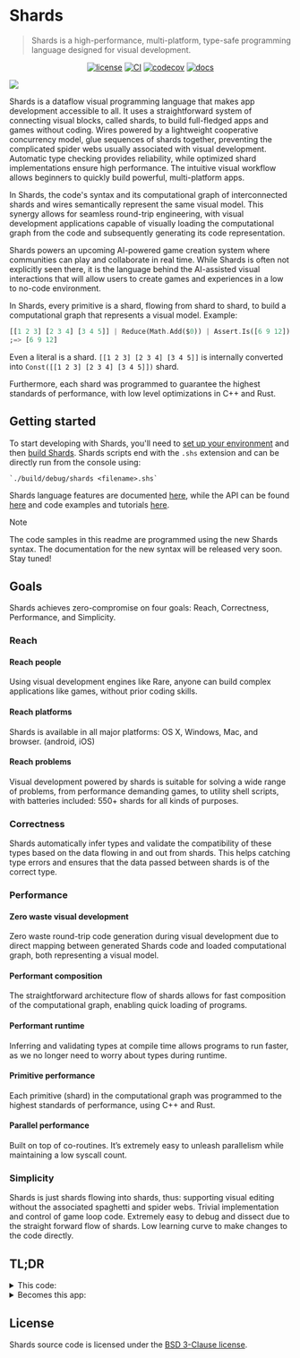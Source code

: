 # Shards

> Shards is a high-performance, multi-platform, type-safe programming language designed for visual development.

<div align="center">

  <a href="">[![license](https://img.shields.io/github/license/fragcolor-xyz/shards)](./LICENSE)</a>
  <a href="">![CI](https://github.com/fragcolor-xyz/shards/workflows/CI/badge.svg)</a>
  <a href="">[![codecov](https://codecov.io/gh/fragcolor-xyz/shards/branch/devel/graph/badge.svg?token=4PMT2FQFDS)](https://codecov.io/gh/fragcolor-xyz/shards)</a>
  <a href="">![docs](https://img.shields.io/badge/docs-8A2BE2)</a>

</div>

<img src="assets/wide-logo.png">

Shards is a dataflow visual programming language that makes app development accessible to all. It uses a straightforward system of connecting visual blocks, called shards, to build full-fledged apps and games without coding. Wires powered by a lightweight cooperative concurrency model, glue sequences of shards together, preventing the complicated spider webs usually associated with visual development. Automatic type checking provides reliability, while optimized shard implementations ensure high performance. The intuitive visual workflow allows beginners to quickly build powerful, multi-platform apps.

In Shards, the code's syntax and its computational graph of interconnected shards and wires semantically represent the same visual model. This synergy allows for seamless round-trip engineering, with visual development applications capable of visually loading the computational graph from the code and subsequently generating its code representation.

Shards powers an upcoming AI-powered game creation system where communities can play and collaborate in real time. While Shards is often not explicitly seen there, it is the language behind the AI-assisted visual interactions that will allow users to create games and experiences in a low to no-code environment.

In Shards, every primitive is a shard, flowing from shard to shard, to build a computational graph that represents a visual model. Example:

```dart
[[1 2 3] [2 3 4] [3 4 5]] | Reduce(Math.Add($0)) | Assert.Is([6 9 12]) | Log
;=> [6 9 12]
```

Even a literal is a shard. `[[1 2 3] [2 3 4] [3 4 5]]` is internally converted into `Const([[1 2 3] [2 3 4] [3 4 5]])` shard.

Furthermore, each shard was programmed to guarantee the highest standards of performance, with low level optimizations in C++ and Rust.

## Getting started

To start developing with Shards, you'll need to [set up your environment](https://docs.fragnova.com/contribute/getting-started/) and then [build Shards](https://docs.fragnova.com/contribute/code/build-shards/).
Shards scripts end with the `.shs` extension and can be directly run from the console using:
```
`./build/debug/shards <filename>.shs`
```

Shards language features are documented [here](https://docs.fragnova.com/learn/shards/primer/), while the API can be found [here](https://docs.fragnova.com/reference/shards/) and code examples and tutorials [here](https://docs.fragnova.com/learn/shards/tutorials/).

> [!NOTE]
> The code samples in this readme are programmed using the new Shards syntax. The documentation for the new syntax will be released very soon. Stay tuned!

## Goals

Shards achieves zero-compromise on four goals: Reach, Correctness, Performance, and Simplicity.

### Reach

#### Reach people

Using visual development engines like Rare, anyone can build complex applications like games, without prior coding skills.

#### Reach platforms

Shards is available in all major platforms: OS X, Windows, Mac, and browser. (android, iOS)

#### Reach problems

Visual development powered by shards is suitable for solving a wide range of problems, from performance demanding games, to utility shell scripts, with batteries included: 550+ shards for all kinds of purposes.

### Correctness

Shards automatically infer types and validate the compatibility of these types based on the data flowing in and out from shards. This helps catching type errors and ensures that the data passed between shards is of the correct type.

### Performance

#### Zero waste visual development

Zero waste round-trip code generation during visual development due to direct mapping between generated Shards code and loaded computational graph, both representing a visual model.

#### Performant composition

The straightforward architecture flow of shards allows for fast composition of the computational graph, enabling quick loading of programs.

#### Performant runtime

Inferring and validating types at compile time allows programs to run faster, as we no longer need to worry about types during runtime.

#### Primitive performance

Each primitive (shard) in the computational graph was programmed to the highest standards of performance, using C++ and Rust.

#### Parallel performance

Built on top of co-routines. It’s extremely easy to unleash parallelism while maintaining a low syscall count.

### Simplicity

Shards is just shards flowing into shards, thus:
supporting visual editing without the associated spaghetti and spider webs.
Trivial implementation and control of game loop code.
Extremely easy to debug and dissect due to the straight forward flow of shards.
Low learning curve to make changes to the code directly.

## TL;DR

<details>
<summary>This code:</summary>

```dart
@wire(action {
  Pause(2)
  Msg("This happened 2 seconds later")
})

@wire(main-loop {
  GFX.MainWindow(
    Title: "My Window"
    Width: 400
    Height: 200
    Contents: {
      Once({
        GFX.DrawQueue >= ui-draw-queue
        GFX.UIPass(ui-draw-queue) >> render-steps
      })      
      UI(
        ui-draw-queue
        UI.Window(
          Title: "My UI Window"
          Contents: {
            "Hello world" | UI.Label
            "Hello world 2" | UI.Label 
            "Hello world 3" | UI.Label
            UI.Button(
              "Push me!"
              {
                Msg("Action!")
                Detach(action)
              })
            UI.Checkbox("" checked)
            checked
            When(Is(true) {
              "Hello optional world" | UI.Label
            })
          }
        )
      )
      GFX.Render(Steps: render-steps)
    }
  )
} Looped: true
)

@mesh(main)
@schedule(main main-loop)
@run(main FPS: 60)
```
</details>

<details>
<summary>Becomes this app:</summary>

![](assets/simple1.PNG)

</details>

## License

Shards source code is licensed under the [BSD 3-Clause license](https://github.com/fragcolor-xyz/shards/blob/devel/LICENSE).
